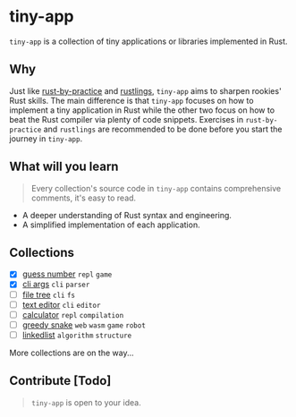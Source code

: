 # tiny-app

`tiny-app` is a collection of tiny applications or libraries implemented in Rust. 

## Why

Just like [rust-by-practice](https://github.com/sunface/rust-by-practice) and [rustlings](https://github.com/rust-lang/rustlings), `tiny-app` aims to sharpen rookies' Rust skills. The main difference is that `tiny-app` focuses on how to implement a tiny application in Rust while the other two focus on how to beat the Rust compiler via plenty of code snippets. Exercises in `rust-by-practice` and `rustlings` are recommended to be done before you start the journey in `tiny-app`.

## What will you learn

> Every collection's source code in `tiny-app` contains comprehensive comments, it's easy to read. 

- A deeper understanding of Rust syntax and engineering.
- A simplified implementation of each application.


## Collections

- [x] [guess number](./guess_number/README.md) `repl` `game` 
- [x] [cli args](./cli_args/README.md) `cli` `parser`
- [ ] [file tree]() `cli` `fs`
- [ ] [text editor]()  `cli` `editor`
- [ ] [calculator]() `repl` `compilation`
- [ ] [greedy snake]() `web` `wasm` `game` `robot`
- [ ] [linkedlist]() `algorithm` `structure`

More collections are on the way...

## Contribute [Todo]

> `tiny-app` is open to your idea.

